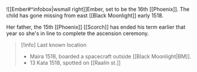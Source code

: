 ![[Ember#^infobox|wsmall right]]Ember, set to be the 16th [[Phoenix]]. The child has gone missing from east [[Black Moonlight]] early 1518.

Her father, the 15th [[Phoenix]] [[Scorch]] has ended his term earlier that year so she's in line to complete the ascension ceremony. 

> [!info] Last known location
> - Maira 1518, boarded a spacecraft outside [[Black Moonlight|BM]].
> - 13 Kata 1518, spotted on [[Raalin st.]]